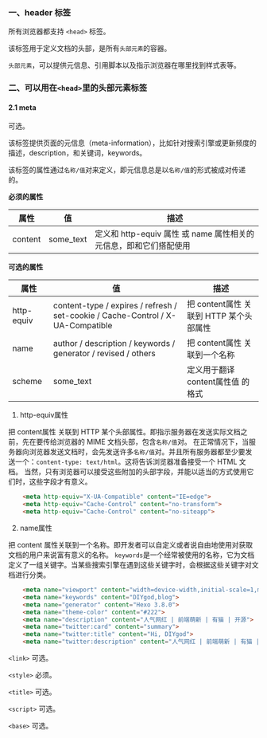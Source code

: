 ### 一、header 标签

所有浏览器都支持 `<head>` 标签。

该标签用于定义文档的头部，是所有`头部元素`的容器。

`头部元素`，可以提供元信息、引用脚本以及指示浏览器在哪里找到样式表等。


### 二、可以用在`<head>`里的头部元素标签

#### 2.1 meta

可选。

该标签提供页面的元信息（meta-information），比如针对搜索引擎或更新频度的描述，description，和关键词，keywords。

该标签的属性通过`名称/值`对来定义，即元信息总是以`名称/值`的形式被成对传递的。

**必须的属性**

|属性|值  |描述  |
|--|--|--|
|content  |some_text  |定义和 http-equiv 属性 或 name 属性相关的元信息，即和它们搭配使用  |

**可选的属性**

|属性|值  |描述  |
|--|--|--|
|http-equiv  |content-type / expires / refresh / set-cookie / Cache-Control / X-UA-Compatible  |把 content属性 关联到 HTTP 某个头部属性  |
|name  |author / description / keywords / generator / revised / others  |把 content属性 关联到一个名称  |
|scheme  |some_text  |定义用于翻译 content属性值 的格式  |

1. http-equiv属性

把 content属性 关联到 HTTP 某个头部属性。即指示服务器在发送实际文档之前，先在要传给浏览器的 MIME 文档头部，包含`名称/值`对。
在正常情况下，当服务器向浏览器发送文档时，会先发送许多`名称/值`对。并且所有服务器都至少要发送一个：`content-type: text/html`。这将告诉浏览器准备接受一个 HTML 文档。
当然，只有浏览器可以接受这些附加的头部字段，并能以适当的方式使用它们时，这些字段才有意义。
```html
	<meta http-equiv="X-UA-Compatible" content="IE=edge">
	<meta http-equiv="Cache-Control" content="no-transform">
	<meta http-equiv="Cache-Control" content="no-siteapp">
```

2. name属性

把 content 属性关联到一个名称。即开发者可以自定义或者说自由地使用对获取文档的用户来说富有意义的名称。
`keywords`是一个经常被使用的名称，它为文档定义了一组关键字。当某些搜索引擎在遇到这些关键字时，会根据这些关键字对文档进行分类。

```html
	<meta name="viewport" content="width=device-width,initial-scale=1,maximum-scale=1">
	<meta name="keywords" content="DIYgod,blog">
	<meta name="generator" content="Hexo 3.8.0">
	<meta name="theme-color" content="#222">
	<meta name="description" content="人气网红 | 前端萌新 | 有猫 | 开源">
	<meta name="twitter:card" content="summary">
	<meta name="twitter:title" content="Hi, DIYgod">
	<meta name="twitter:description" content="人气网红 | 前端萌新 | 有猫 | 开源">	
```

`<link>`
可选。

`<style>`
必须。

`<title>`
可选。

`<script>`
可选。

`<base>`
可选。
